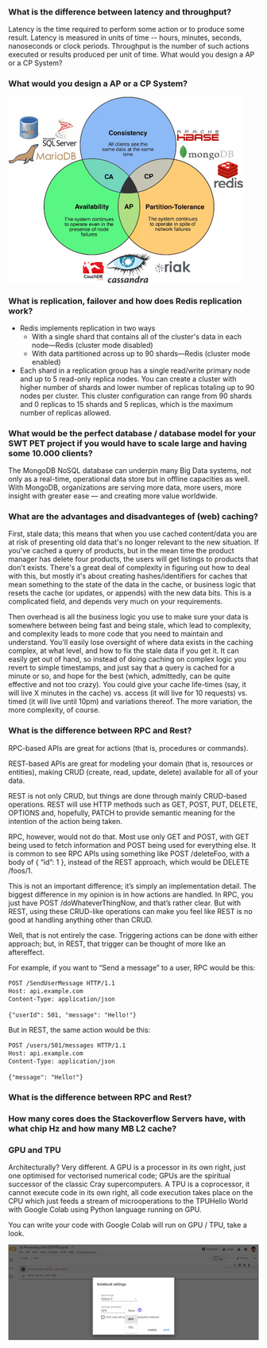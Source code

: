 ### What is the difference between latency and throughput? ###

Latency is the time required to perform some action or to produce some result. Latency is measured in units of time -- hours, minutes, seconds, nanoseconds or clock periods. Throughput is the number of such actions executed or results produced per unit of time.
What would you design a AP or a CP System?
### What would you design a AP or a CP System? ###

![AP and CP](https://raw.githubusercontent.com/Hassan-json/A2-Architectures/master/images/CAP-theorem-with-databases-that-choose-CA-CP-and-AP.png)

### What is replication, failover and how does Redis replication work? ###

- Redis implements replication in two ways
	- With a single shard that contains all of the cluster's data in each node—Redis (cluster mode disabled)
	- With data partitioned across up to 90 shards—Redis (cluster mode enabled)                  
- Each shard in a replication group has a single read/write primary node and up to 5 read-only replica nodes. You can create a cluster with higher number of shards and lower number of replicas totaling up to 90 nodes per cluster. This cluster configuration can range from 90 shards and 0 replicas to 15 shards and 5 replicas, which is the maximum number of replicas allowed.

### What would be the perfect database / database model for your SWT PET project if you would have to scale large and having some 10.000 clients? ### 

The MongoDB NoSQL database can underpin many Big Data systems, not only as a real-time, operational data store but in offline capacities as well. With MongoDB, organizations are serving more data, more users, more insight with greater ease — and creating more value worldwide.

### What are the advantages and disadvanteges of (web) caching? ###

First, stale data; this means that when you use cached content/data you are at risk of presenting old data that's no longer relevant to the new situation. If you've cached a query of products, but in the mean time the product manager has delete four products, the users will get listings to products that don't exists. There's a great deal of complexity in figuring out how to deal with this, but mostly it's about creating hashes/identifiers for caches that mean something to the state of the data in the cache, or business logic that resets the cache (or updates, or appends) with the new data bits. This is a complicated field, and depends very much on your requirements.

Then overhead is all the business logic you use to make sure your data is somewhere between being fast and being stale, which lead to complexity, and complexity leads to more code that you need to maintain and understand. You'll easily lose oversight of where data exists in the caching complex, at what level, and how to fix the stale data if you get it. It can easily get out of hand, so instead of doing caching on complex logic you revert to simple timestamps, and just say that a query is cached for a minute or so, and hope for the best (which, admittedly, can be quite effective and not too crazy). You could give your cache life-times (say, it will live X minutes in the cache) vs. access (it will live for 10 requests) vs. timed (it will live until 10pm) and variations thereof. The more variation, the more complexity, of course.

### What is the difference between RPC and Rest? ###

RPC-based APIs are great for actions (that is, procedures or commands).

REST-based APIs are great for modeling your domain (that is, resources or entities), making CRUD (create, read, update, delete) available for all of your data.

REST is not only CRUD, but things are done through mainly CRUD-based operations. REST will use HTTP methods such as GET, POST, PUT, DELETE, OPTIONS and, hopefully, PATCH to provide semantic meaning for the intention of the action being taken.

RPC, however, would not do that. Most use only GET and POST, with GET being used to fetch information and POST being used for everything else. It is common to see RPC APIs using something like POST /deleteFoo, with a body of { “id”: 1 }, instead of the REST approach, which would be DELETE /foos/1.

This is not an important difference; it’s simply an implementation detail. The biggest difference in my opinion is in how actions are handled. In RPC, you just have POST /doWhateverThingNow, and that’s rather clear. But with REST, using these CRUD-like operations can make you feel like REST is no good at handling anything other than CRUD.

Well, that is not entirely the case. Triggering actions can be done with either approach; but, in REST, that trigger can be thought of more like an aftereffect.

For example, if you want to “Send a message” to a user, RPC would be this: 

```
POST /SendUserMessage HTTP/1.1
Host: api.example.com
Content-Type: application/json

{"userId": 501, "message": "Hello!"}
```
But in REST, the same action would be this:

```
POST /users/501/messages HTTP/1.1
Host: api.example.com
Content-Type: application/json

{"message": "Hello!"}
```
### What is the difference between RPC and Rest? ###
### How many cores does the Stackoverflow Servers have, with what chip Hz and how many MB L2 cache? ### 

### GPU and TPU ###
Architecturally? Very different. A GPU is a processor in its own right, just one optimised for vectorised numerical code; GPUs are the spiritual successor of the classic Cray supercomputers. A TPU is a coprocessor, it cannot execute code in its own right, all code execution takes place on the CPU which just feeds a stream of microoperations to the TPUHello World with Google Colab using Python language running on GPU. 

You can write your code with Google Colab will run on GPU / TPU, take a look. 

![Hello World](https://raw.githubusercontent.com/Hassan-json/A2-Architectures/master/images/Capture.PNG)

